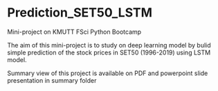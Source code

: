 # Prediction_SET50_LSTM
Mini-project on KMUTT FSci Python Bootcamp

The aim of this mini-project is to study on deep learning model by bulid simple prediction of the stock prices in SET50 (1996-2019) using LSTM model.

Summary view of this project is available on PDF and powerpoint slide presentation in summary folder
